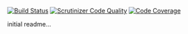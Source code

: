 [![Build Status](https://travis-ci.org/jlandfried/router.svg?branch=master)](https://travis-ci.org/jlandfried/router)
[![Scrutinizer Code Quality](https://scrutinizer-ci.com/g/jlandfried/router/badges/quality-score.png?b=master)](https://scrutinizer-ci.com/g/jlandfried/router/?branch=master)
[![Code Coverage](https://scrutinizer-ci.com/g/jlandfried/router/badges/coverage.png?b=master)](https://scrutinizer-ci.com/g/jlandfried/router/?branch=master)

initial readme...
